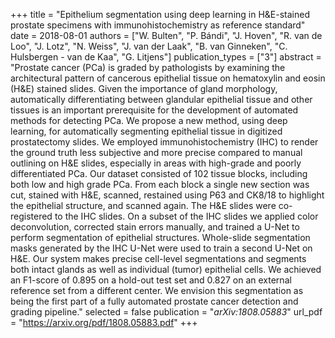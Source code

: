 +++
title = "Epithelium segmentation using deep learning in H&E-stained prostate specimens with immunohistochemistry as reference standard"
date = 2018-08-01
authors = ["W. Bulten", "P. Bándi", "J. Hoven", "R. van de Loo", "J. Lotz", "N. Weiss", "J. van der Laak", "B. van Ginneken", "C. Hulsbergen - van de Kaa", "G. Litjens"]
publication_types = ["3"]
abstract = "Prostate cancer (PCa) is graded by pathologists by examining the architectural pattern of cancerous epithelial tissue on hematoxylin and eosin (H&E) stained slides. Given the importance of gland morphology, automatically differentiating between glandular epithelial tissue and other tissues is an important prerequisite for the development of automated methods for detecting PCa. We propose a new method, using deep learning, for automatically segmenting epithelial tissue in digitized prostatectomy slides. We employed immunohistochemistry (IHC) to render the ground truth less subjective and more precise compared to manual outlining on H&E slides, especially in areas with high-grade and poorly differentiated PCa. Our dataset consisted of 102 tissue blocks, including both low and high grade PCa. From each block a single new section was cut, stained with H&E, scanned, restained using P63 and CK8/18 to highlight the epithelial structure, and scanned again. The H&E slides were co-registered to the IHC slides. On a subset of the IHC slides we applied color deconvolution, corrected stain errors manually, and trained a U-Net to perform segmentation of epithelial structures. Whole-slide segmentation masks generated by the IHC U-Net were used to train a second U-Net on H&E. Our system makes precise cell-level segmentations and segments both intact glands as well as individual (tumor) epithelial cells. We achieved an F1-score of 0.895 on a hold-out test set and 0.827 on an external reference set from a different center. We envision this segmentation as being the first part of a fully automated prostate cancer detection and grading pipeline."
selected = false
publication = "*arXiv:1808.05883*"
url_pdf = "https://arxiv.org/pdf/1808.05883.pdf"
+++

